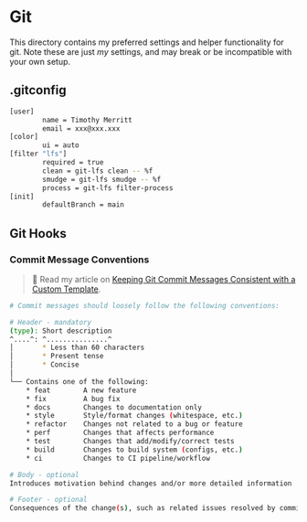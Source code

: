 # Git

This directory contains my preferred settings and helper functionality for git.
Note these are just _my_ settings, and may break or be incompatible with your own
setup.

## .gitconfig

```sh
[user]
        name = Timothy Merritt
        email = xxx@xxx.xxx
[color]
        ui = auto
[filter "lfs"]
        required = true
        clean = git-lfs clean -- %f
        smudge = git-lfs smudge -- %f
        process = git-lfs filter-process
[init]
        defaultBranch = main
```

## Git Hooks

### Commit Message Conventions

> 📖 Read my article on [Keeping Git Commit Messages Consistent with a Custom Template](https://dev.to/timmybytes/keeping-git-commit-messages-consistent-with-a-custom-template-1jkm).

```sh
# Commit messages should loosely follow the following conventions:

# Header - mandatory
(type): Short description
^....^: ^...............^
│       * Less than 60 characters
│       * Present tense
│       * Concise
│
└── Contains one of the following:
    * feat        A new feature
    * fix         A bug fix
    * docs        Changes to documentation only
    * style       Style/format changes (whitespace, etc.)
    * refactor    Changes not related to a bug or feature
    * perf        Changes that affects performance
    * test        Changes that add/modify/correct tests
    * build       Changes to build system (configs, etc.)
    * ci          Changes to CI pipeline/workflow

# Body - optional
Introduces motivation behind changes and/or more detailed information

# Footer - optional
Consequences of the change(s), such as related issues resolved by commit, etc.

```

